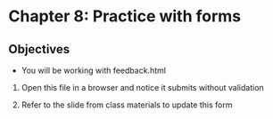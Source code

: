 # Chapter 8: Practice with forms

## Objectives
* You will be working with feedback.html

1. Open this file in a browser and notice it submits without validation

1. Refer to the slide from class materials to update this form